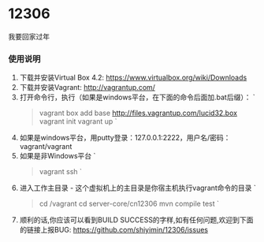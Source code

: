 ﻿12306
=====

我要回家过年

### 使用说明
1. 下载并安装Virtual Box 4.2: https://www.virtualbox.org/wiki/Downloads
2. 下载并安装Vagrant: http://vagrantup.com/
3. 打开命令行，执行（如果是windows平台，在下面的命令后面加.bat后缀）：
`
    > vagrant box add base http://files.vagrantup.com/lucid32.box
    > vagrant init
    > vagrant up
`
4. 如果是windows平台，用putty登录：127.0.0.1:2222，用户名/密码：vagrant/vagrant
5. 如果是非Windows平台
`
    > vagrant ssh
`
6. 进入工作主目录 - 这个虚拟机上的主目录是你宿主机执行vagrant命令的目录
`
    > cd /vagrant
    > cd server-core/cn12306
    > mvn compile test
`
7. 顺利的话,你应该可以看到BUILD SUCCESS的字样,如有任何问题,欢迎到下面的链接上报BUG:
   https://github.com/shiyimin/12306/issues